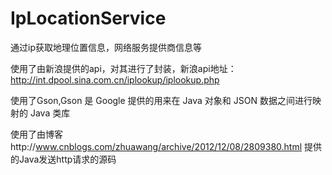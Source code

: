 # IpLocationService
通过ip获取地理位置信息，网络服务提供商信息等

使用了由新浪提供的api，对其进行了封装，新浪api地址：http://int.dpool.sina.com.cn/iplookup/iplookup.php 

使用了Gson,Gson 是 Google 提供的用来在 Java 对象和 JSON 数据之间进行映射的 Java 类库 

使用了由博客http://www.cnblogs.com/zhuawang/archive/2012/12/08/2809380.html   提供的Java发送http请求的源码
